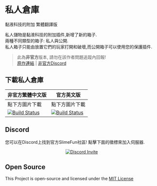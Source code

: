 # 私人倉庫
黏液科技的附加 繁體翻譯版

私人儲物是黏液科技的附加插件,新增了新的箱子.<br>
兩種不同類型的箱子: 私人與公開.<br>
私人箱子只能由放置它們的玩家打開和破壞,而公開箱子可以使用您的保護插件.

> 此為**非官方**版本, 請勿在該作者問題追蹤內回報! <br>
> [原作連結](https://github.com/TheBusyBiscuit/PrivateStorage) | [非官方Discord](https://discord.gg/GF4CwjFXT9)

## 下載私人倉庫
| 非官方繁體中文版 | 官方英文版 |
| -------- | -------- |
| 點下方圖片下載 | 點下方圖片下載 |
| [![Build Status](https://xmikux.github.io/builds/SlimeTraditionalTranslation/PrivateStorage/master/badge.svg)](https://xmikux.github.io/builds/SlimeTraditionalTranslation/PrivateStorage/master) | [![Build Status](https://thebusybiscuit.github.io/builds/TheBusyBiscuit/PrivateStorage/master/badge.svg)](https://thebusybiscuit.github.io/builds/TheBusyBiscuit/PrivateStorage/master) |

## Discord
您可以在Discord上找到官方SlimeFun社區!
點擊下面的徵標來加入伺服器.
<p align="center">
  <a href="https://discord.gg/fsD4Bkh">
    <img src="https://img.shields.io/discord/565557184348422174?color=7289DA&label=Discord&style=for-the-badge" alt="Discord Invite"/>
  </a>
</p>

## Open Source
This Project is open-source and licensed under the [MIT License](https://github.com/TheBusyBiscuit/PrivateStorage/blob/master/LICENSE)
